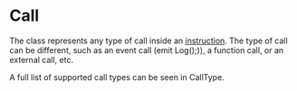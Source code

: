 # Call

The class represents any type of call inside an [instruction](../../instruction/). The type of call can be different, such as an event call (emit Log();)), a function call, or an external call, etc.

A full list of supported call types can be seen in CallType.

